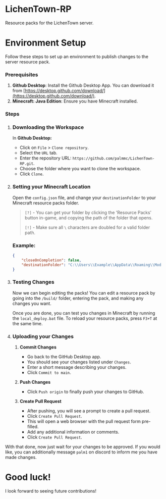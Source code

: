 # LichenTown-RP
 Resource packs for the LichenTown server.
# Environment Setup
Follow these steps to set up an environment to publish changes to the server resource pack.

### Prerequisites

1. **Github Desktop**: Install the Github Desktop App. You can download it from [https://desktop.github.com/download/](https://desktop.github.com/download/).
2. **Minecraft: Java Edition**: Ensure you have Minecraft installed.

### Steps

1. ### **Downloading the Workspace**

    In **Github Desktop:**

    - Click on `File` > `Clone repository`.
    - Select the `URL` tab.
    - Enter the repository URL: `https://github.com/palmmc/LichenTown-RP.git`.
    - Choose the folder where you want to clone the workspace.
    - Click `Clone`.

2. ### **Setting your Minecraft Location**

    Open the `config.json` file, and change your `destinationFolder` to your Minecraft resource packs folder.
    > `[?]` - You can get your folder by clicking the 'Resource Packs' button in-game, and copying the path of the folder that opens.
    >
    > `[!]` - Make sure all `\` characters are doubled for a valid folder path.

    ### Example:
    ```json
    {
        "closeOnCompletion": false,
        "destinationFolder": "C:\\Users\\Example\\AppData\\Roaming\\ModrinthApp\\profiles\\LichenTown\\resourcepacks"
    }
    ```

3. ### **Testing Changes**

    Now we can begin editing the packs!
    You can edit a resource pack by going into the `/build/` folder, entering the pack, and making any changes you want.

    Once you are done, you can test you changes in Minecraft by running the `local_deploy.bat` file.
    To reload your resource packs, press `F3+T` at the same time.

4. ### **Uploading your Changes**
    1. **Commit Changes**
    
        - Go back to the GitHub Desktop app.
        - You should see your changes listed under `Changes`.
        - Enter a short message describing your changes.
        - Click `Commit to main`.
    
    2. **Push Changes**
    
        - Click `Push origin` to finally push your changes to GitHub.
    
    3. **Create Pull Request**
    
        - After pushing, you will see a prompt to create a pull request.
        - Click `Create Pull Request`.
        - This will open a web browser with the pull request form pre-filled.
        - Add any additional information or comments.
        - Click `Create Pull Request`.
       
With that done, now just wait for your changes to be approved.
If you would like, you can additionally message `palm1` on discord to inform me you have made changes.

# Good luck!
I look forward to seeing future contributions!
